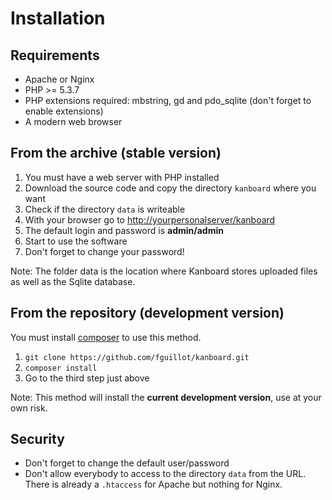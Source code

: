 Installation
============

Requirements
------------

- Apache or Nginx
- PHP >= 5.3.7
- PHP extensions required: mbstring, gd and pdo_sqlite (don't forget to enable extensions)
- A modern web browser

From the archive (stable version)
---------------------------------

1. You must have a web server with PHP installed
2. Download the source code and copy the directory `kanboard` where you want
3. Check if the directory `data` is writeable
4. With your browser go to <http://yourpersonalserver/kanboard>
5. The default login and password is **admin/admin**
6. Start to use the software
7. Don't forget to change your password!

Note: The folder data is the location where Kanboard stores uploaded files as well as the Sqlite database.

From the repository (development version)
-----------------------------------------

You must install [composer](https://getcomposer.org/) to use this method.

1. `git clone https://github.com/fguillot/kanboard.git`
2. `composer install`
3. Go to the third step just above

Note: This method will install the **current development version**, use at your own risk.

Security
--------

- Don't forget to change the default user/password
- Don't allow everybody to access to the directory `data` from the URL. There is already a `.htaccess` for Apache but nothing for Nginx.
